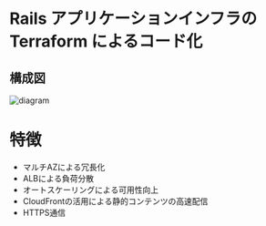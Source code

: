 # Rails アプリケーションインフラのTerraform によるコード化
## 構成図
![diagram](.sample.png)

# 特徴
- マルチAZによる冗長化
- ALBによる負荷分散
- オートスケーリングによる可用性向上
- CloudFrontの活用による静的コンテンツの高速配信
- HTTPS通信


